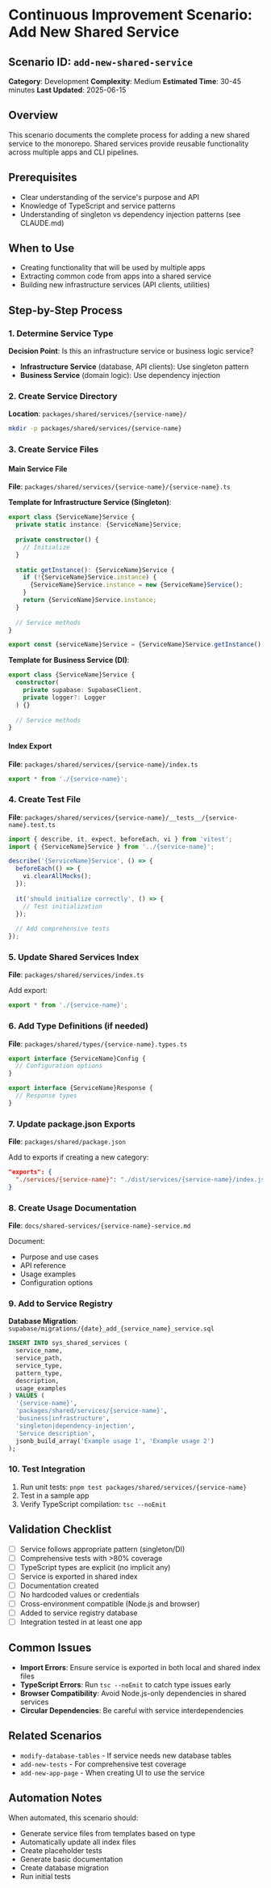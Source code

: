 # Continuous Improvement Scenario: Add New Shared Service

## Scenario ID: `add-new-shared-service`
**Category**: Development
**Complexity**: Medium
**Estimated Time**: 30-45 minutes
**Last Updated**: 2025-06-15

## Overview
This scenario documents the complete process for adding a new shared service to the monorepo. Shared services provide reusable functionality across multiple apps and CLI pipelines.

## Prerequisites
- Clear understanding of the service's purpose and API
- Knowledge of TypeScript and service patterns
- Understanding of singleton vs dependency injection patterns (see CLAUDE.md)

## When to Use
- Creating functionality that will be used by multiple apps
- Extracting common code from apps into a shared service
- Building new infrastructure services (API clients, utilities)

## Step-by-Step Process

### 1. Determine Service Type
**Decision Point**: Is this an infrastructure service or business logic service?

- **Infrastructure Service** (database, API clients): Use singleton pattern
- **Business Service** (domain logic): Use dependency injection

### 2. Create Service Directory
**Location**: `packages/shared/services/{service-name}/`

```bash
mkdir -p packages/shared/services/{service-name}
```

### 3. Create Service Files

#### Main Service File
**File**: `packages/shared/services/{service-name}/{service-name}.ts`

**Template for Infrastructure Service (Singleton)**:
```typescript
export class {ServiceName}Service {
  private static instance: {ServiceName}Service;
  
  private constructor() {
    // Initialize
  }
  
  static getInstance(): {ServiceName}Service {
    if (!{ServiceName}Service.instance) {
      {ServiceName}Service.instance = new {ServiceName}Service();
    }
    return {ServiceName}Service.instance;
  }
  
  // Service methods
}

export const {serviceName}Service = {ServiceName}Service.getInstance();
```

**Template for Business Service (DI)**:
```typescript
export class {ServiceName}Service {
  constructor(
    private supabase: SupabaseClient,
    private logger?: Logger
  ) {}
  
  // Service methods
}
```

#### Index Export
**File**: `packages/shared/services/{service-name}/index.ts`
```typescript
export * from './{service-name}';
```

### 4. Create Test File
**File**: `packages/shared/services/{service-name}/__tests__/{service-name}.test.ts`

```typescript
import { describe, it, expect, beforeEach, vi } from 'vitest';
import { {ServiceName}Service } from '../{service-name}';

describe('{ServiceName}Service', () => {
  beforeEach(() => {
    vi.clearAllMocks();
  });
  
  it('should initialize correctly', () => {
    // Test initialization
  });
  
  // Add comprehensive tests
});
```

### 5. Update Shared Services Index
**File**: `packages/shared/services/index.ts`

Add export:
```typescript
export * from './{service-name}';
```

### 6. Add Type Definitions (if needed)
**File**: `packages/shared/types/{service-name}.types.ts`

```typescript
export interface {ServiceName}Config {
  // Configuration options
}

export interface {ServiceName}Response {
  // Response types
}
```

### 7. Update package.json Exports
**File**: `packages/shared/package.json`

Add to exports if creating a new category:
```json
"exports": {
  "./services/{service-name}": "./dist/services/{service-name}/index.js"
}
```

### 8. Create Usage Documentation
**File**: `docs/shared-services/{service-name}-service.md`

Document:
- Purpose and use cases
- API reference
- Usage examples
- Configuration options

### 9. Add to Service Registry
**Database Migration**: `supabase/migrations/{date}_add_{service_name}_service.sql`

```sql
INSERT INTO sys_shared_services (
  service_name,
  service_path,
  service_type,
  pattern_type,
  description,
  usage_examples
) VALUES (
  '{service-name}',
  'packages/shared/services/{service-name}',
  'business|infrastructure',
  'singleton|dependency-injection',
  'Service description',
  jsonb_build_array('Example usage 1', 'Example usage 2')
);
```

### 10. Test Integration
1. Run unit tests: `pnpm test packages/shared/services/{service-name}`
2. Test in a sample app
3. Verify TypeScript compilation: `tsc --noEmit`

## Validation Checklist
- [ ] Service follows appropriate pattern (singleton/DI)
- [ ] Comprehensive tests with >80% coverage
- [ ] TypeScript types are explicit (no implicit any)
- [ ] Service is exported in shared index
- [ ] Documentation created
- [ ] No hardcoded values or credentials
- [ ] Cross-environment compatible (Node.js and browser)
- [ ] Added to service registry database
- [ ] Integration tested in at least one app

## Common Issues
- **Import Errors**: Ensure service is exported in both local and shared index files
- **TypeScript Errors**: Run `tsc --noEmit` to catch type issues early
- **Browser Compatibility**: Avoid Node.js-only dependencies in shared services
- **Circular Dependencies**: Be careful with service interdependencies

## Related Scenarios
- `modify-database-tables` - If service needs new database tables
- `add-new-tests` - For comprehensive test coverage
- `add-new-app-page` - When creating UI to use the service

## Automation Notes
When automated, this scenario should:
- Generate service files from templates based on type
- Automatically update all index files
- Create placeholder tests
- Generate basic documentation
- Create database migration
- Run initial tests